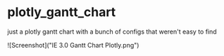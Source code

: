 # plotly_gantt_chart
just a plotly gantt chart with a bunch of configs that weren't easy to find


![Screenshot]("IE 3.0 Gantt Chart Plotly.png")
